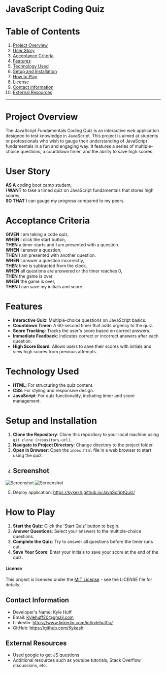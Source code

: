 # JavaScript Coding Quiz

# Table of Contents
1. [Project Overview](#project-overview)
2. [User Story](#user-story)
3. [Acceptance Criteria](#acceptance-criteria)
4. [Features](#features)
5. [Technology Used](#technology-used)
6. [Setup and Installation](#setup-and-installation)
7. [How to Play](#how-to-play)
8. [License](#license)
9. [Contact Information](#contact-information)
10. [External Resources](#external-resources)

---

# Project Overview
The JavaScript Fundamentals Coding Quiz is an interactive web application designed to test knowledge in JavaScript. This project is aimed at students or professionals who wish to gauge their understanding of JavaScript fundamentals in a fun and engaging way. It features a series of multiple-choice questions, a countdown timer, and the ability to save high scores.

# User Story
**AS A** coding boot camp student,  
**I WANT** to take a timed quiz on JavaScript fundamentals that stores high scores,  
**SO THAT** I can gauge my progress compared to my peers.

# Acceptance Criteria
**GIVEN** I am taking a code quiz,  
**WHEN** I click the start button,  
**THEN** a timer starts and I am presented with a question.  
**WHEN** I answer a question,  
**THEN** I am presented with another question.  
**WHEN** I answer a question incorrectly,  
**THEN** time is subtracted from the clock.  
**WHEN** all questions are answered or the timer reaches 0,  
**THEN** the game is over.  
**WHEN** the game is over,  
**THEN** I can save my initials and score.

# Features
- **Interactive Quiz**: Multiple-choice questions on JavaScript basics.
- **Countdown Timer**: A 60-second timer that adds urgency to the quiz.
- **Score Tracking**: Tracks the user's score based on correct answers.
- **Immediate Feedback**: Indicates correct or incorrect answers after each question.
- **High Score Board**: Allows users to save their scores with initials and view high scores from previous attempts.

# Technology Used
- **HTML**: For structuring the quiz content.
- **CSS**: For styling and responsive design.
- **JavaScript**: For quiz functionality, including timer and score management.

# Setup and Installation
1. **Clone the Repository**: Clone this repository to your local machine using `git clone [repository-url]`.
2. **Navigate to Project Directory**: Change directory to the project folder.
3. **Open in Browser**: Open the `index.html` file in a web browser to start using the quiz.
4. ## Screenshot
![Screenshot](/JavaScriptQuiz/assets/images/JS1.png)
![Screenshot](/JavaScriptQuiz/assets/images/JS2.png)


5. Deploy application: https://kykesh.github.io/JavaScriptQuiz/



# How to Play
1. **Start the Quiz**: Click the 'Start Quiz' button to begin.
2. **Answer Questions**: Select your answers to the multiple-choice questions.
3. **Complete the Quiz**: Try to answer all questions before the timer runs out.
4. **Save Your Score**: Enter your initials to save your score at the end of the quiz.


#### License
This project is licensed under the [MIT License](LICENSE.txt) - see the LICENSE file for details.

## Contact Information

- Developer's Name: Kyle Huff
- Email: Kylehuff20@gmail.com
- LinkedIn: https://www.linkedin.com/in/kylehuffsr/
- GitHub: https://github.com/Kykesh

## External Resources

- Used google to get JS questions
- Additional resources such as youtube tutorials, Stack Overflow discussions, etc.
